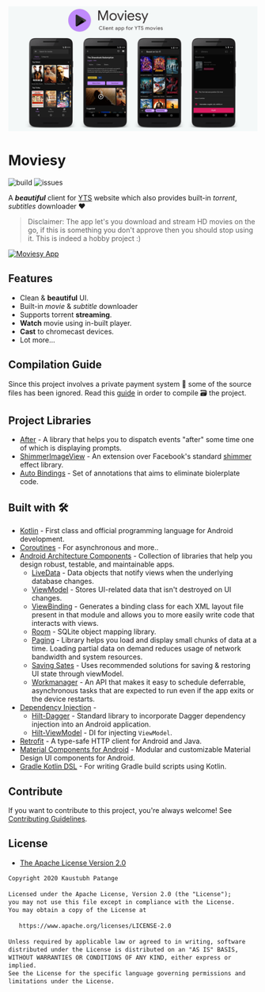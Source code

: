 ![](art/header.png)

# Moviesy

![build](https://github.com/KaustubhPatange/Moviesy/workflows/build/badge.svg)
![issues](https://img.shields.io/github/issues/KaustubhPatange/Moviesy.svg)

A **_beautiful_** client for [YTS](https://www.google.com/search?q=yts) website which also provides built-in _torrent_, _subtitles_ downloader ❤️

> Disclaimer: The app let's you download and stream HD movies on the go, if this is something you don't approve then you should stop using it. This is indeed a hobby project :)

[![Moviesy App](https://img.shields.io/badge/Download-APK-red.svg?style=for-the-badge&logo=android)](https://github.com/KaustubhPatange/Moviesy/releases/download/v1.4/app-release_v1.4.apk)

## Features

- Clean & **beautiful** UI.
- Built-in _movie_ & _subtitle_ downloader
- Supports torrent **streaming**.
- **Watch** movie using in-built player.
- **Cast** to chromecast devices.
- Lot more...

## Compilation Guide

Since this project involves a private payment system 📃 some of the source files has been ignored. Read this [guide](https://github.com/KaustubhPatange/Moviesy/wiki/Compilation-guide) in order to compile 🗃 the project.

## Project Libraries

- [After](app/after) - A library that helps you to dispatch events "after" some time one of which is displaying prompts.
- [ShimmerImageView](app/shimmer) - An extension over Facebook's standard [shimmer](https://facebook.github.io/shimmer-android) effect library.
- [Auto Bindings](https://github.com/KaustubhPatange/AutoBindings) - Set of annotations that aims to eliminate biolerplate code.

## Built with 🛠

- [Kotlin](https://kotlinlang.org/) - First class and official programming language for Android development.
- [Coroutines](https://kotlinlang.org/docs/reference/coroutines-overview.html) - For asynchronous and more..
- [Android Architecture Components](https://developer.android.com/topic/libraries/architecture) - Collection of libraries that help you design robust, testable, and maintainable apps.
  - [LiveData](https://developer.android.com/topic/libraries/architecture/livedata) - Data objects that notify views when the underlying database changes.
  - [ViewModel](https://developer.android.com/topic/libraries/architecture/viewmodel) - Stores UI-related data that isn't destroyed on UI changes.
  - [ViewBinding](https://developer.android.com/topic/libraries/view-binding) - Generates a binding class for each XML layout file present in that module and allows you to more easily write code that interacts with views.
  - [Room](https://developer.android.com/topic/libraries/architecture/room) - SQLite object mapping library.
  - [Paging](https://developer.android.com/topic/libraries/architecture/paging) - Library helps you load and display small chunks of data at a time. Loading partial data on demand reduces usage of network bandwidth and system resources.
  - [Saving Sates](https://developer.android.com/topic/libraries/architecture/saving-states) - Uses recommended solutions for saving & restoring UI state through viewModel.
  - [Workmanager](https://developer.android.com/topic/libraries/architecture/workmanager) - An API that makes it easy to schedule deferrable, asynchronous tasks that are expected to run even if the app exits or the device restarts.
- [Dependency Injection](https://developer.android.com/training/dependency-injection) -
  - [Hilt-Dagger](https://dagger.dev/hilt/) - Standard library to incorporate Dagger dependency injection into an Android application.
  - [Hilt-ViewModel](https://developer.android.com/training/dependency-injection/hilt-jetpack) - DI for injecting `ViewModel`.
- [Retrofit](https://square.github.io/retrofit/) - A type-safe HTTP client for Android and Java.
- [Material Components for Android](https://github.com/material-components/material-components-android) - Modular and customizable Material Design UI components for Android.
- [Gradle Kotlin DSL](https://docs.gradle.org/current/userguide/kotlin_dsl.html) - For writing Gradle build scripts using Kotlin.

## Contribute

If you want to contribute to this project, you're always welcome!
See [Contributing Guidelines](CONTRIBUTING.md).

## License

- [The Apache License Version 2.0](https://www.apache.org/licenses/LICENSE-2.0.txt)

```
Copyright 2020 Kaustubh Patange

Licensed under the Apache License, Version 2.0 (the "License");
you may not use this file except in compliance with the License.
You may obtain a copy of the License at

   https://www.apache.org/licenses/LICENSE-2.0

Unless required by applicable law or agreed to in writing, software
distributed under the License is distributed on an "AS IS" BASIS,
WITHOUT WARRANTIES OR CONDITIONS OF ANY KIND, either express or implied.
See the License for the specific language governing permissions and
limitations under the License.
```
